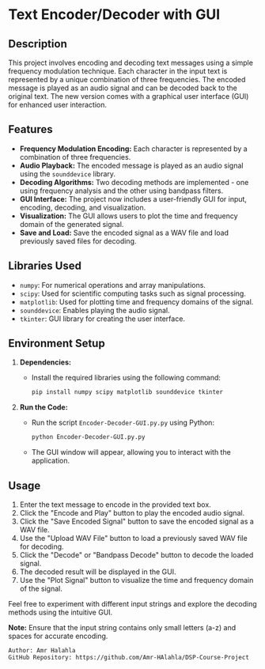 # Text Encoder/Decoder with GUI

## Description

This project involves encoding and decoding text messages using a simple frequency modulation technique. Each character in the input text is represented by a unique combination of three frequencies. The encoded message is played as an audio signal and can be decoded back to the original text. The new version comes with a graphical user interface (GUI) for enhanced user interaction.

## Features

- **Frequency Modulation Encoding:** Each character is represented by a combination of three frequencies.
- **Audio Playback:** The encoded message is played as an audio signal using the `sounddevice` library.
- **Decoding Algorithms:** Two decoding methods are implemented - one using frequency analysis and the other using bandpass filters.
- **GUI Interface:** The project now includes a user-friendly GUI for input, encoding, decoding, and visualization.
- **Visualization:** The GUI allows users to plot the time and frequency domain of the generated signal.
- **Save and Load:** Save the encoded signal as a WAV file and load previously saved files for decoding.

## Libraries Used

- `numpy`: For numerical operations and array manipulations.
- `scipy`: Used for scientific computing tasks such as signal processing.
- `matplotlib`: Used for plotting time and frequency domains of the signal.
- `sounddevice`: Enables playing the audio signal.
- `tkinter`: GUI library for creating the user interface.

## Environment Setup

1. **Dependencies:**
   - Install the required libraries using the following command:
     ```bash
     pip install numpy scipy matplotlib sounddevice tkinter
     ```

2. **Run the Code:**
   - Run the script `Encoder-Decoder-GUI.py.py` using Python:
     ```bash
     python Encoder-Decoder-GUI.py.py
     ```
   - The GUI window will appear, allowing you to interact with the application.

## Usage

1. Enter the text message to encode in the provided text box.
2. Click the "Encode and Play" button to play the encoded audio signal.
3. Click the "Save Encoded Signal" button to save the encoded signal as a WAV file.
4. Use the "Upload WAV File" button to load a previously saved WAV file for decoding.
5. Click the "Decode" or "Bandpass Decode" button to decode the loaded signal.
6. The decoded result will be displayed in the GUI.
7. Use the "Plot Signal" button to visualize the time and frequency domain of the signal.

Feel free to experiment with different input strings and explore the decoding methods using the intuitive GUI.

**Note:** Ensure that the input string contains only small letters (a-z) and spaces for accurate encoding.

```plaintext
Author: Amr Halahla
GitHub Repository: https://github.com/Amr-HAlahla/DSP-Course-Project
